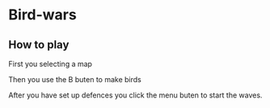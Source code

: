 # Bird-wars
 
## How to play 
First you selecting a map 

Then you use the B buten to make birds

After you have set up defences you click the menu buten to start the waves.





